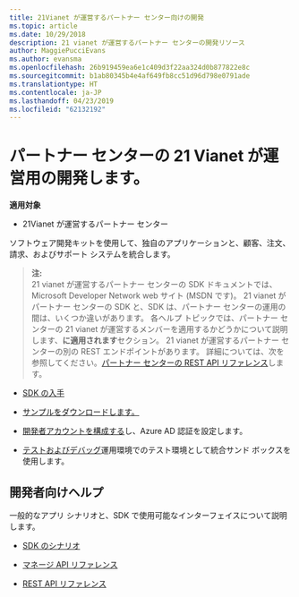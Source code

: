 ```yaml
---
title: 21Vianet が運営するパートナー センター向けの開発
ms.topic: article
ms.date: 10/29/2018
description: 21 vianet が運営するパートナー センターの開発リソース
author: MaggiePucciEvans
ms.author: evansma
ms.openlocfilehash: 26b919459ea6e1c409d3f22aa324d0b877822e8c
ms.sourcegitcommit: b1ab80345b4e4af649fb8cc51d96d798e0791ade
ms.translationtype: HT
ms.contentlocale: ja-JP
ms.lasthandoff: 04/23/2019
ms.locfileid: "62132192"
---
```

# <a name="develop-for-partner-center-operated-by-21-vianet"></a>パートナー センターの 21 Vianet が運営用の開発します。

**適用対象**

-   21Vianet が運営するパートナー センター


ソフトウェア開発キットを使用して、独自のアプリケーションと、顧客、注文、請求、およびサポート システムを統合します。

>**注:**<br> 21 vianet が運営するパートナー センターの SDK ドキュメントでは、Microsoft Developer Network web サイト (MSDN です)。 21 vianet がパートナー センターの SDK と、SDK は、パートナー センターの運用の間は、いくつか違いがあります。
各ヘルプ トピックでは、パートナー センターの 21 vianet が運営するメンバーを適用するかどうかについて説明します、**に適用されます**セクション。 21 vianet が運営するパートナー センターの別の REST エンドポイントがあります。 詳細については、次を参照してください。[パートナー センターの REST API リファレンス](https://msdn.microsoft.com/en-us/library/partnercenter/mt667943.aspx)します。


-   [SDK の入手](https://go.microsoft.com/fwlink/p/?LinkID=746681)

-   [サンプルをダウンロードします。](https://msdn.microsoft.com/library/partnercenter/mt634711.aspx)

-   [開発者アカウントを構成する](https://msdn.microsoft.com/library/partnercenter/mt634709.aspx)し、Azure AD 認証を設定します。 

-   [テストおよびデバッグ](https://msdn.microsoft.com/library/partnercenter/mt634717.aspx)運用環境でのテスト環境として統合サンド ボックスを使用します。

## <a name="developer-help"></a>開発者向けヘルプ
一般的なアプリ シナリオと、SDK で使用可能なインターフェイスについて説明します。

-   [SDK のシナリオ](https://msdn.microsoft.com/library/partnercenter/mt634715.aspx)

-   [マネージ API リファレンス](https://msdn.microsoft.com/library/partnercenter/mt635943.aspx)

-   [REST API リファレンス](https://msdn.microsoft.com/library/partnercenter/mt667943.aspx)